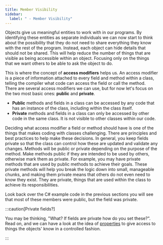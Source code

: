 ```yaml
---
title: Member Visibility
sidebar:
  label: " - Member Visibility"
---
```


Objects give us meaningful entities to work with in our programs. By identifying these entities as separate individuals we can now start to think about the possibility that they do not need to share everything they know with the rest of the program. Instead, each object can hide details that should not be shared. This will help reduce the number of things that are visible as being accessible within an object. Focusing only on the things that we want others to be able to ask the object to do.

This is where the concept of **access modifiers** helps us.
An access modifier is a piece of information attached to every field and method within a class, telling the compiler what code can access the field or call the method.
There are several access modifiers we can use, but for now let's focus on the two most basic ones: **public** and **private**.

* **Public** methods and fields in a class can be accessed by any code that has an instance of the class, including within the class itself.
* **Private** methods and fields in a class can only be accessed by other code in the same class. It is not visible to other classes within our code.

Deciding what access modifier a field or method should have is one of the things that makes coding with classes challenging.
There are principles and best practices to help make these decisions.
In general, you keep fields private so that the class can control how these are updated and validate any changes.
Methods will be public or private depending on the purpose of the method.
Make methods public if they are intended to be used by others, otherwise mark them as private. For example, you may have private methods that are used by public methods to achieve their goals. These private methods will help you break the logic down into small, manageable chunks, and making them private means that others do not even need to know they exist. They are private, things that are used within the class to achieve its responsibilities.

Look back over the C# example code in the previous sections you will see that most of these members were public, but the field was private.

:::caution[Private fields?]

You may be thinking, "What? If fields are private how do you set these?". Read on, and we can have a look at the idea of [properties](../1-5-properties) to give access to things the objects' know in a controlled fashion.

:::

